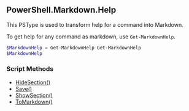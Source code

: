 ## PowerShell.Markdown.Help


This PSType is used to transform help for a command into Markdown.

To get help for any command as markdown, use `Get-MarkdownHelp`.

~~~PowerShell
$MarkdownHelp = Get-MarkdownHelp Get-MarkdownHelp
$MarkdownHelp
~~~


### Script Methods


* [HideSection()](HideSection.md)
* [Save()](Save.md)
* [ShowSection()](ShowSection.md)
* [ToMarkdown()](ToMarkdown.md)
